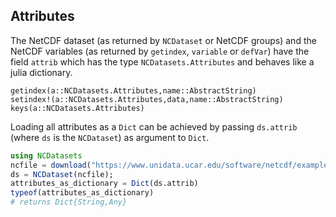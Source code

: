 ## Attributes

The NetCDF dataset (as returned by `NCDataset` or NetCDF groups) and the NetCDF variables (as returned by `getindex`, `variable` or `defVar`) have the field `attrib` which has the type `NCDatasets.Attributes` and behaves like a julia dictionary.

```@docs
getindex(a::NCDatasets.Attributes,name::AbstractString)
setindex!(a::NCDatasets.Attributes,data,name::AbstractString)
keys(a::NCDatasets.Attributes)
```

Loading all attributes as a `Dict` can be achieved by passing `ds.attrib` (where `ds` is the `NCDataset`) as argument to `Dict`.

```julia
using NCDatasets
ncfile = download("https://www.unidata.ucar.edu/software/netcdf/examples/sresa1b_ncar_ccsm3-example.nc");
ds = NCDataset(ncfile);
attributes_as_dictionary = Dict(ds.attrib)
typeof(attributes_as_dictionary)
# returns Dict{String,Any}
```
